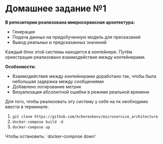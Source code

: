 # Домашнее задание №1
**В репозитории реализована микросервисная архитектура:**

* Генерация
* Подача данных на предобученную модель для пресказаний
* Вывод реальных и предсказанных значений

Каждый блок этой системы находится в контейнере. 
Путём оркестрации реализовано взаимодействие между контейнерами.

**Особенности:**
* Взаимодействие между контейнерами доработано так, чтобы была небольшая задержка между сообщениями
* Добавлено логирование метрик
* Визуализация абсолютной ошибки в режиме реальной времени

Для того, чтобы реализовать эту систему у себя на пк необходимо ввести в терминале:
1. `git clone https://github.com/kcherenkovv/microservice_architecture`
2. `docker-compose build -d`
3. `docker-compose up`

Чтобы остановить: `docker-compose down'
